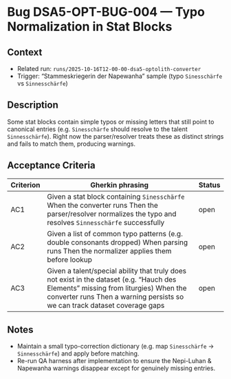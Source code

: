 # Bug DSA5-OPT-BUG-004 — Typo Normalization in Stat Blocks

## Context
- Related run: `runs/2025-10-16T12-00-00-dsa5-optolith-converter`
- Trigger: “Stammeskriegerin der Napewanha” sample (typo `Sinesschärfe` vs `Sinnesschärfe`)

## Description
Some stat blocks contain simple typos or missing letters that still point to canonical entries (e.g. `Sinesschärfe` should resolve to the talent `Sinnesschärfe`). Right now the parser/resolver treats these as distinct strings and fails to match them, producing warnings.

## Acceptance Criteria
| Criterion | Gherkin phrasing | Status |
| --- | --- | --- |
| AC1 | Given a stat block containing `Sinesschärfe` When the converter runs Then the parser/resolver normalizes the typo and resolves `Sinnesschärfe` successfully | open |
| AC2 | Given a list of common typo patterns (e.g. double consonants dropped) When parsing runs Then the normalizer applies them before lookup | open |
| AC3 | Given a talent/special ability that truly does not exist in the dataset (e.g. “Hauch des Elements” missing from liturgies) When the converter runs Then a warning persists so we can track dataset coverage gaps | open |

## Notes
- Maintain a small typo-correction dictionary (e.g. map `Sinesschärfe` → `Sinnesschärfe`) and apply before matching.
- Re-run QA harness after implementation to ensure the Nepi-Luhan & Napewanha warnings disappear except for genuinely missing entries.
